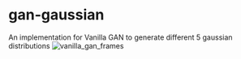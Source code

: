# gan-gaussian
An implementation for Vanilla GAN to generate different 5 gaussian distributions
![vanilla_gan_frames](https://user-images.githubusercontent.com/26183913/52437384-13539e00-2b17-11e9-8cbc-c475e7a98992.gif)
